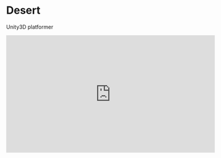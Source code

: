 # Desert
Unity3D platformer
<iframe width="560" height="315" src="https://www.youtube.com/embed/i5x3R-HCYh8" frameborder="0" allow="autoplay; encrypted-media" allowfullscreen></iframe>
